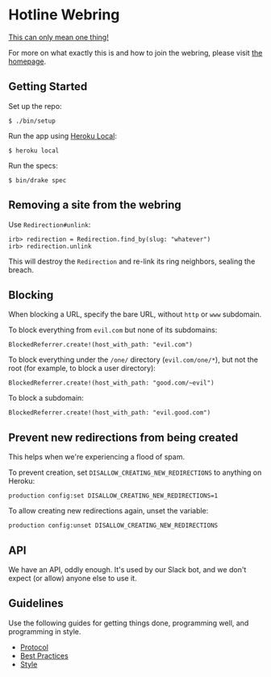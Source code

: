 # Hotline Webring

[This can only mean one thing!][video]

[video]: https://www.youtube.com/watch?v=uxpDa-c-4Mc

For more on what exactly this is and how to join the webring, please visit
[the homepage](https://hotlinewebring.club/).

## Getting Started

Set up the repo:

    $ ./bin/setup

Run the app using [Heroku Local]:

    $ heroku local

[Heroku Local]: https://devcenter.heroku.com/articles/heroku-local

Run the specs:

    $ bin/drake spec

## Removing a site from the webring

Use `Redirection#unlink`:

    irb> redirection = Redirection.find_by(slug: "whatever")
    irb> redirection.unlink

This will destroy the `Redirection` and re-link its ring neighbors, sealing the
breach.

## Blocking

When blocking a URL, specify the bare URL, without `http` or `www`
subdomain.

To block everything from `evil.com` but none of its subdomains:

    BlockedReferrer.create!(host_with_path: "evil.com")

To block everything under the `/one/` directory (`evil.com/one/*`), but not the
root (for example, to block a user directory):

    BlockedReferrer.create!(host_with_path: "good.com/~evil")

To block a subdomain:

    BlockedReferrer.create!(host_with_path: "evil.good.com")

## Prevent new redirections from being created

This helps when we're experiencing a flood of spam.

To prevent creation, set `DISALLOW_CREATING_NEW_REDIRECTIONS` to anything on
Heroku:

    production config:set DISALLOW_CREATING_NEW_REDIRECTIONS=1

To allow creating new redirections again, unset the variable:

    production config:unset DISALLOW_CREATING_NEW_REDIRECTIONS

## API

We have an API, oddly enough. It's used by our Slack bot, and we don't expect
(or allow) anyone else to use it.

## Guidelines

Use the following guides for getting things done, programming well, and
programming in style.

* [Protocol](http://github.com/thoughtbot/guides/blob/master/protocol)
* [Best Practices](http://github.com/thoughtbot/guides/blob/master/best-practices)
* [Style](http://github.com/thoughtbot/guides/blob/master/style)
